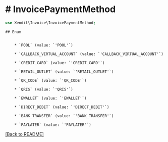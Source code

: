 # # InvoicePaymentMethod


```php
use Xendit\Invoice\InvoicePaymentMethod;
```

    ## Enum

    
        * `POOL` (value: `'POOL'`)
    
        * `CALLBACK_VIRTUAL_ACCOUNT` (value: `'CALLBACK_VIRTUAL_ACCOUNT'`)
    
        * `CREDIT_CARD` (value: `'CREDIT_CARD'`)
    
        * `RETAIL_OUTLET` (value: `'RETAIL_OUTLET'`)
    
        * `QR_CODE` (value: `'QR_CODE'`)
    
        * `QRIS` (value: `'QRIS'`)
    
        * `EWALLET` (value: `'EWALLET'`)
    
        * `DIRECT_DEBIT` (value: `'DIRECT_DEBIT'`)
    
        * `BANK_TRANSFER` (value: `'BANK_TRANSFER'`)
    
        * `PAYLATER` (value: `'PAYLATER'`)
    

[[Back to README]](../../README.md)
